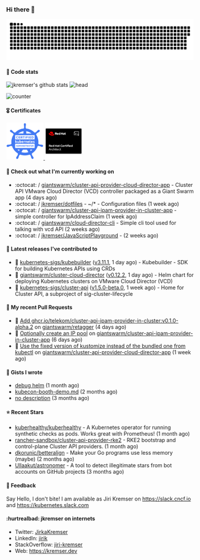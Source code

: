 ### Hi there 👋

![GitHub Snake](github-snake-dark.svg)

#### 📱 Code stats

![jkremser's github stats](https://github-readme-stats.vercel.app/api?username=jkremser&count_private=true&show_icons=true&hide_border=false&theme=tokyonight&title_color=5bcdec&bg_color=0d1117&border_radius=false) ![head](https://user-images.githubusercontent.com/535866/175570014-71166aaa-95f7-4a4f-869c-93a16481de4e.jpeg)



![counter](https://komarev.com/ghpvc/?username=jkremser&color=5bcdec&style=for-the-badge)

#### 🎖 Certificates
<p align="left">
    <a href="https://www.credly.com/badges/8ca716d9-fa9b-42e6-b4a1-ad043baf5396/public_url">
        <img src="https://raw.githubusercontent.com/cncf/artwork/master/other/cka/color/kubernetes-cka-color.png" alt="https://www.credly.com/badges/8ca716d9-fa9b-42e6-b4a1-ad043baf5396/public_url" width="100" height="100"/>
    </a>
    <a href="https://rhtapps.redhat.com/verify/?certId=120-194-022">
        <img src="./rhca.png" alt="https://rhtapps.redhat.com/verify/?certId=120-194-022" width="100" height="100"/>
    </a>
</p>

#### 👷 Check out what I'm currently working on

- :octocat: / [giantswarm/cluster-api-provider-cloud-director-app](https://github.com/giantswarm/cluster-api-provider-cloud-director-app) - Cluster API VMware Cloud Director (VCD) controller packaged as a Giant Swarm app (4 days ago)
- :octocat: / [jkremser/dotfiles](https://github.com/jkremser/dotfiles) - ~/*  -  Configuration files (1 week ago)
- :octocat: / [giantswarm/cluster-api-ipam-provider-in-cluster-app](https://github.com/giantswarm/cluster-api-ipam-provider-in-cluster-app) - simple controller for IpAddressClaim (1 week ago)
- :octocat: / [giantswarm/cloud-director-cli](https://github.com/giantswarm/cloud-director-cli) - Simple cli tool used for talking with vcd API (2 weeks ago)
- :octocat: / [jkremser/JavaScriptPlayground](https://github.com/jkremser/JavaScriptPlayground) -  (2 weeks ago)

#### 🔭 Latest releases I've contributed to

- 🎉 [kubernetes-sigs/kubebuilder](https://github.com/kubernetes-sigs/kubebuilder) ([v3.11.1](https://github.com/kubernetes-sigs/kubebuilder/releases/tag/v3.11.1), 1 day ago) - Kubebuilder - SDK for building Kubernetes APIs using CRDs
- 🎉 [giantswarm/cluster-cloud-director](https://github.com/giantswarm/cluster-cloud-director) ([v0.12.2](https://github.com/giantswarm/cluster-cloud-director/releases/tag/v0.12.2), 1 day ago) - Helm chart for deploying Kubernetes clusters on VMware Cloud Director (VCD)
- 🎉 [kubernetes-sigs/cluster-api](https://github.com/kubernetes-sigs/cluster-api) ([v1.5.0-beta.0](https://github.com/kubernetes-sigs/cluster-api/releases/tag/v1.5.0-beta.0), 1 week ago) - Home for Cluster API, a subproject of sig-cluster-lifecycle

#### 🔨 My recent Pull Requests

- 💪 [Add ghcr.io/telekom/cluster-api-ipam-provider-in-cluster:v0.1.0-alpha.2](https://github.com/giantswarm/retagger/pull/849) on [giantswarm/retagger](https://github.com/giantswarm/retagger) (4 days ago)
- 💪 [Optionally create an IP pool](https://github.com/giantswarm/cluster-api-ipam-provider-in-cluster-app/pull/8) on [giantswarm/cluster-api-ipam-provider-in-cluster-app](https://github.com/giantswarm/cluster-api-ipam-provider-in-cluster-app) (6 days ago)
- 💪 [Use the fixed version of kustomize instead of the bundled one from kubectl](https://github.com/giantswarm/cluster-api-provider-cloud-director-app/pull/61) on [giantswarm/cluster-api-provider-cloud-director-app](https://github.com/giantswarm/cluster-api-provider-cloud-director-app) (1 week ago)

#### 📓 Gists I wrote

- [debug helm](https://gist.github.com/40bc6009eefdea63b57854becf8409a5) (1 month ago)
- [kubecon-booth-demo.md](https://gist.github.com/8ec12c94e4ff2fc8aa0ee0754363a035) (2 months ago)
- [no description](https://gist.github.com/7fb07237a9c75a81cb03dd87ee181b13) (3 months ago)

#### ⭐ Recent Stars

- [kuberhealthy/kuberhealthy](https://github.com/kuberhealthy/kuberhealthy) - A Kubernetes operator for running synthetic checks as pods. Works great with Prometheus! (1 month ago)
- [rancher-sandbox/cluster-api-provider-rke2](https://github.com/rancher-sandbox/cluster-api-provider-rke2) - RKE2 bootstrap and control-plane Cluster API providers. (1 month ago)
- [dkorunic/betteralign](https://github.com/dkorunic/betteralign) - Make your Go programs use less memory (maybe) (2 months ago)
- [Ullaakut/astronomer](https://github.com/Ullaakut/astronomer) - A tool to detect illegitimate stars from bot accounts on GitHub projects (3 months ago)

#### 💬 Feedback

Say Hello, I don't bite! I am available as Jiri Kremser on https://slack.cncf.io and https://kubernetes.slack.com


#### :hurtrealbad: jkremser on internets

- Twitter: <a href="https://twitter.com/JirkaKremser">JirkaKremser</a>
- LinkedIn: <a href="https://www.linkedin.com/in/jirik/">jirik</a>
- StackOverflow: <a href="https://stackoverflow.com/users/1594980/jiri-kremser">jiri-kremser</a>
- Web: https://kremser.dev